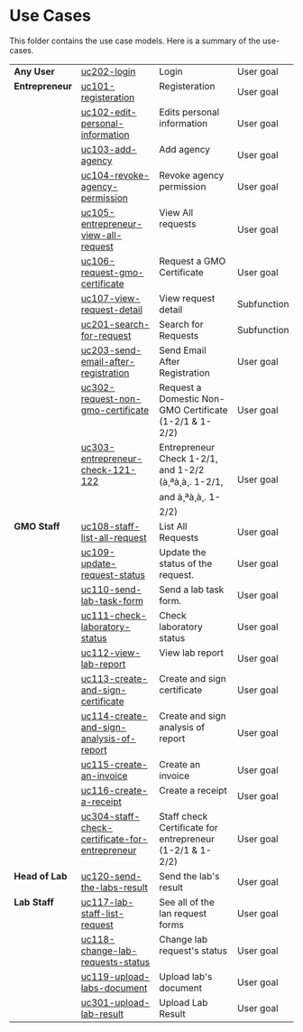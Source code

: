 Use Cases
=========

This folder contains the use case models. Here is a summary of the use-cases.

<table><tr>
  <td valign=top rowspan=1><strong>Any User</strong>
    <td valign=top><a href="uc202-login.md">uc202-login</a><td valign=top>Login<td>User goal
<tr>
  <td valign=top rowspan=11><strong>Entrepreneur</strong>
    <td valign=top><a href="uc101-registeration.md">uc101-registeration</a><td valign=top>Registeration<td>User goal<tr>
    <td valign=top><a href="uc102-edit-personal-information.md">uc102-edit-personal-information</a><td valign=top>Edits personal information<td>User goal<tr>
    <td valign=top><a href="uc103-add-agency.md">uc103-add-agency</a><td valign=top>Add agency<td>User goal<tr>
    <td valign=top><a href="uc104-revoke-agency-permission.md">uc104-revoke-agency-permission</a><td valign=top>Revoke agency permission<td>User goal<tr>
    <td valign=top><a href="uc105-entrepreneur-view-all-request.md">uc105-entrepreneur-view-all-request</a><td valign=top>View All requests<td>User goal<tr>
    <td valign=top><a href="uc106-request-gmo-certificate.md">uc106-request-gmo-certificate</a><td valign=top>Request a GMO Certificate<td>User goal<tr>
    <td valign=top><a href="uc107-view-request-detail.md">uc107-view-request-detail</a><td valign=top>View request detail<td>Subfunction<tr>
    <td valign=top><a href="uc201-search-for-request.md">uc201-search-for-request</a><td valign=top>Search for Requests<td>Subfunction<tr>
    <td valign=top><a href="uc203-send-email-after-registration.md">uc203-send-email-after-registration</a><td valign=top>Send Email After Registration<td>User goal<tr>
    <td valign=top><a href="uc302-request-non-gmo-certificate.md">uc302-request-non-gmo-certificate</a><td valign=top>Request a Domestic Non-GMO Certificate (1-2/1 & 1-2/2)<td>User goal<tr>
    <td valign=top><a href="uc303-entrepreneur-check-121-122.md">uc303-entrepreneur-check-121-122</a><td valign=top>Entrepreneur Check 1-2/1, and 1-2/2 (à¸ªà¸à¸. 1-2/1, and à¸ªà¸à¸. 1-2/2)<td>User goal
<tr>
  <td valign=top rowspan=10><strong>GMO Staff</strong>
    <td valign=top><a href="uc108-staff-list-all-request.md">uc108-staff-list-all-request</a><td valign=top>List All Requests<td>User goal<tr>
    <td valign=top><a href="uc109-update-request-status.md">uc109-update-request-status</a><td valign=top>Update the status of the request.<td>User goal<tr>
    <td valign=top><a href="uc110-send-lab-task-form.md">uc110-send-lab-task-form</a><td valign=top>Send a lab task form.<td>User goal<tr>
    <td valign=top><a href="uc111-check-laboratory-status.md">uc111-check-laboratory-status</a><td valign=top>Check laboratory status<td>User goal<tr>
    <td valign=top><a href="uc112-view-lab-report.md">uc112-view-lab-report</a><td valign=top>View lab report<td>User goal<tr>
    <td valign=top><a href="uc113-create-and-sign-certificate.md">uc113-create-and-sign-certificate</a><td valign=top>Create and sign certificate<td>User goal<tr>
    <td valign=top><a href="uc114-create-and-sign-analysis-of-report.md">uc114-create-and-sign-analysis-of-report</a><td valign=top>Create and sign analysis of report<td>User goal<tr>
    <td valign=top><a href="uc115-create-an-invoice.md">uc115-create-an-invoice</a><td valign=top>Create an invoice<td>User goal<tr>
    <td valign=top><a href="uc116-create-a-receipt.md">uc116-create-a-receipt</a><td valign=top>Create a receipt<td>User goal<tr>
    <td valign=top><a href="uc304-staff-check-certificate-for-entrepreneur.md">uc304-staff-check-certificate-for-entrepreneur</a><td valign=top>Staff check Certificate for entrepreneur (1-2/1 & 1-2/2)<td>User goal
<tr>
  <td valign=top rowspan=1><strong>Head of Lab</strong>
    <td valign=top><a href="uc120-send-the-labs-result.md">uc120-send-the-labs-result</a><td valign=top>Send the lab's result<td>User goal
<tr>
  <td valign=top rowspan=4><strong>Lab Staff</strong>
    <td valign=top><a href="uc117-lab-staff-list-request.md">uc117-lab-staff-list-request</a><td valign=top>See all of the lan request forms<td>User goal<tr>
    <td valign=top><a href="uc118-change-lab-requests-status.md">uc118-change-lab-requests-status</a><td valign=top>Change lab request's status<td>User goal<tr>
    <td valign=top><a href="uc119-upload-labs-document.md">uc119-upload-labs-document</a><td valign=top>Upload lab's document<td>User goal<tr>
    <td valign=top><a href="uc301-upload-lab-result.md">uc301-upload-lab-result</a><td valign=top>Upload Lab Result<td>User goal
</table>